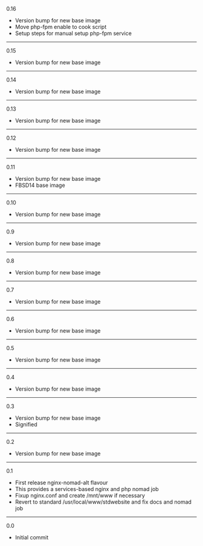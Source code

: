 0.16

* Version bump for new base image
* Move php-fpm enable to cook script
* Setup steps for manual setup php-fpm service

---

0.15

* Version bump for new base image

---

0.14

* Version bump for new base image

---

0.13

* Version bump for new base image

---

0.12

* Version bump for new base image

---

0.11

* Version bump for new base image
* FBSD14 base image

---

0.10

* Version bump for new base image

---

0.9

* Version bump for new base image

---

0.8

* Version bump for new base image

---

0.7

* Version bump for new base image

---

0.6

* Version bump for new base image

---

0.5

* Version bump for new base image

---

0.4

* Version bump for new base image

---

0.3

* Version bump for new base image
* Signified

---

0.2

* Version bump for new base image

---

0.1

* First release nginx-nomad-alt flavour
* This provides a services-based nginx and php nomad job
* Fixup nginx.conf and create /mnt/www if necessary
* Revert to standard /usr/local/www/stdwebsite and fix docs and nomad job

---

0.0

* Initial commit
